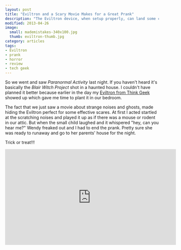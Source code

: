 ```yaml
---
layout: post
title: "Eviltron and a Scary Movie Makes for a Great Prank"
description: "The Eviltron device, when setup properly, can land some convincing scares."
modified: 2013-04-26
image: 
  small: mademistakes-340x100.jpg
  thumb: eviltron-thumb.jpg
category: articles
tags: 
- Eviltron
- prank
- horror
- review
- tech geek
---
```


So we went and saw *Paranormal Activity* last night. If you haven't heard it's basically the *Blair Witch Project* shot in a haunted house. I couldn't have planned it better because earlier in the day my [Eviltron from Think Geek](http://www.thinkgeek.com/gadgets/electronic/c427/) showed up which gave me time to plant it in our bedroom.

The fact that we just saw a movie about strange noises and ghosts, made hiding the Eviltron perfect for some effective scares. At first I acted startled at the scratching noises and played it up as if there was a mouse or rodent in our attic. But when the small child laughed and it whispered "hey, can you hear me?" Wendy freaked out and I had to end the prank. Pretty sure she was ready to runaway and go to her parents' house for the night.

Trick or treat!!!

<iframe width="560" height="315" src="http://www.youtube.com/embed/8LOrtVef9mE" frameborder="0"> </iframe>